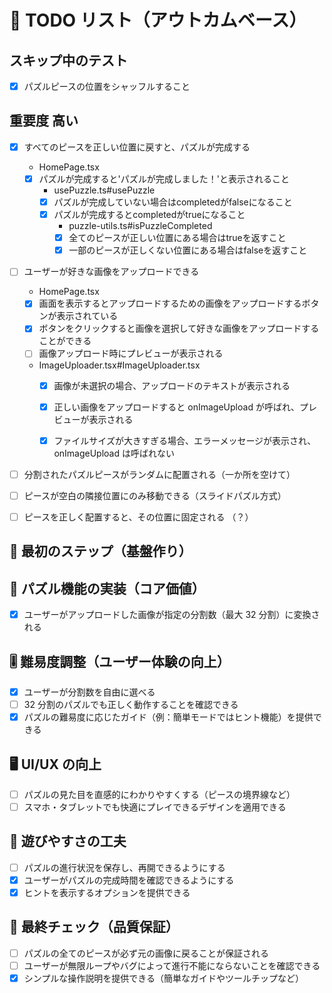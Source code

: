# 🎯 TODO リスト（アウトカムベース）

## スキップ中のテスト

- [x] パズルピースの位置をシャッフルすること

## 重要度 高い

- [x] すべてのピースを正しい位置に戻すと、パズルが完成する
  - HomePage.tsx
  - [x] パズルが完成すると'パズルが完成しました！'と表示されること
    - usePuzzle.ts#usePuzzle
    - [x] パズルが完成していない場合はcompletedがfalseになること
    - [x] パズルが完成するとcompletedがtrueになること
      - puzzle-utils.ts#isPuzzleCompleted
      - [x] 全てのピースが正しい位置にある場合はtrueを返すこと
      - [x] 一部のピースが正しくない位置にある場合はfalseを返すこと
- [ ] ユーザーが好きな画像をアップロードできる
  - HomePage.tsx
  - [x] 画面を表示するとアップロードするための画像をアップロードするボタンが表示されている
  - [x] ボタンをクリックすると画像を選択して好きな画像をアップロードすることができる
  - [ ] 画像アップロード時にプレビューが表示される
  - ImageUploader.tsx#ImageUploader.tsx
    - [x] 画像が未選択の場合、アップロードのテキストが表示される
    - [x] 正しい画像をアップロードすると onImageUpload が呼ばれ、プレビューが表示される
    - [x] ファイルサイズが大きすぎる場合、エラーメッセージが表示され、onImageUpload は呼ばれない



- [ ] 分割されたパズルピースがランダムに配置される（一か所を空けて）  
- [ ] ピースが空白の隣接位置にのみ移動できる（スライドパズル方式）  
- [ ] ピースを正しく配置すると、その位置に固定される （？）




## 🏁 最初のステップ（基盤作り）



## 🧩 パズル機能の実装（コア価値）

- [x] ユーザーがアップロードした画像が指定の分割数（最大 32 分割）に変換される  

## 🎚 難易度調整（ユーザー体験の向上）

- [x] ユーザーが分割数を自由に選べる  
- [ ] 32 分割のパズルでも正しく動作することを確認できる  
- [x] パズルの難易度に応じたガイド（例：簡単モードではヒント機能）を提供できる  

## 🖥️ UI/UX の向上


- [ ] パズルの見た目を直感的にわかりやすくする（ピースの境界線など）  
- [ ] スマホ・タブレットでも快適にプレイできるデザインを適用できる  

## 🔄 遊びやすさの工夫

- [ ] パズルの進行状況を保存し、再開できるようにする  
- [x] ユーザーがパズルの完成時間を確認できるようにする  
- [x] ヒントを表示するオプションを提供できる  

## 🎯 最終チェック（品質保証）

- [ ] パズルの全てのピースが必ず元の画像に戻ることが保証される  
- [ ] ユーザーが無限ループやバグによって進行不能にならないことを確認できる  
- [x] シンプルな操作説明を提供できる（簡単なガイドやツールチップなど）
